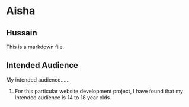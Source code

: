 # Aisha
## Hussain

This is a markdown file.

## Intended Audience 

My intended audience......

1. For this particular website development project, I have found that my intended audience is 14 to 18 year olds. 

